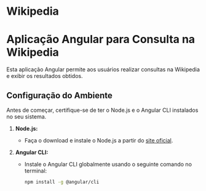 # Wikipedia
# Aplicação Angular para Consulta na Wikipedia

Esta aplicação Angular permite aos usuários realizar consultas na Wikipedia e exibir os resultados obtidos.

## Configuração do Ambiente

Antes de começar, certifique-se de ter o Node.js e o Angular CLI instalados no seu sistema.

1. **Node.js:**
   - Faça o download e instale o Node.js a partir do [site oficial](https://nodejs.org/).

2. **Angular CLI:**
   - Instale o Angular CLI globalmente usando o seguinte comando no terminal:
     ```bash
     npm install -g @angular/cli
     ```


